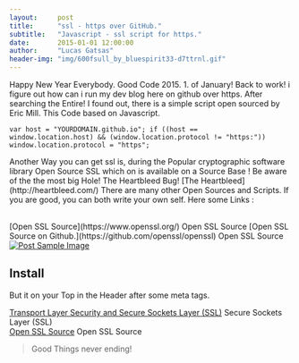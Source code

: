 ```yaml
---
layout:     post
title:      "ssl - https over GitHub."
subtitle:   "Javascript - ssl script for https."
date:       2015-01-01 12:00:00
author:     "Lucas Gatsas"
header-img: "img/600fsull_by_bluespirit33-d7ttrnl.gif"
---
```


<p>Happy New Year Everybody. Good Code 2015. 1. of January! Back to work! i figure out how can i run my dev blog here on github over https. After searching the Entire! I found out, there is a simple script open sourced by Eric Mill. This Code based on Javascript. </p>


<code>var host = "YOURDOMAIN.github.io";
if ((host == window.location.host) && (window.location.protocol != "https:"))
    window.location.protocol = "https";
</code><br>


<p> Another Way you can get ssl is, during the Popular cryptographic software library Open Source SSL which on is available on a Source Base !
	Be aware of the the most big Hole! The Heartbleed Bug! [The Heartbleed](http://heartbleed.com/) 
	There are many other Open Sources and Scripts. If you are good, you can both write your own self. 
	Here some Links : 
	<br>


</p><br>
[Open SSL Source](https://www.openssl.org/)
Open SSL Source
[Open SSL Source on Github.](https://github.com/openssl/openssl)
Open SSL Source



<a href="#">
    <img src="{{ site.baseurl }}/img/Scan.jpeg" alt="Post Sample Image">
</a>

<h2 class="section-heading">Install</h2>

<p>But it on your Top in the Header after some meta tags.</p>

[Transport Layer Security and  Secure Sockets Layer (SSL)](http://en.wikipedia.org/wiki/Transport_Layer_Security)
 Secure Sockets Layer (SSL)
<br>
[Open SSL Source](http://en.wikipedia.org/wiki/OpenSSL)
Open SSL Source
<br>

<blockquote>Good Things never ending!</blockquote>


<!--

<a href="#">
    <img src="{{ site.baseurl }}/img/post-sample-image.jpg" alt="Post Sample Image">
</a> -->



